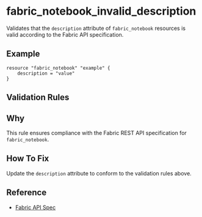 # fabric_notebook_invalid_description

Validates that the `description` attribute of `fabric_notebook` resources is valid according to the Fabric API specification.

## Example

```hcl
resource "fabric_notebook" "example" {
    description = "value"
}
```

## Validation Rules



## Why

This rule ensures compliance with the Fabric REST API specification for `fabric_notebook`.

## How To Fix

Update the `description` attribute to conform to the validation rules above.

## Reference

- [Fabric API Spec](https://github.com/microsoft/fabric-rest-api-specs/tree/main/notebook/definitions.json)
